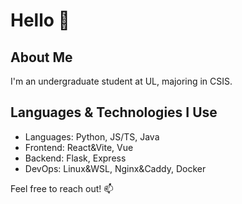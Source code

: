 # Hello 👋

## About Me
I'm an undergraduate student at UL, majoring in CSIS.

## Languages & Technologies I Use
- Languages: Python, JS/TS, Java
- Frontend: React&Vite, Vue
- Backend: Flask, Express
- DevOps: Linux&WSL, Nginx&Caddy, Docker

Feel free to reach out! 📫
